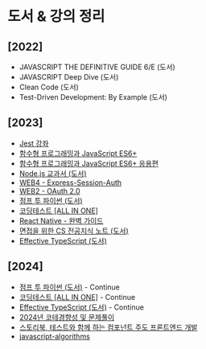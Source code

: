 # 도서 & 강의 정리

## [2022]

- JAVASCRIPT THE DEFINITIVE GUIDE 6/E (도서)
- JAVASCRIPT Deep Dive (도서)
- Clean Code (도서)
- Test-Driven Development: By Example (도서)

## [2023]

- [Jest 강좌](Jest%20강좌)
- [함수형 프로그래밍과 JavaScript ES6+](함수형%20프로그래밍과%20JavaScript%20ES6+/README.md)
- [함수형 프로그래밍과 JavaScript ES6+ 응용편](함수형%20프로그래밍과%20JavaScript%20ES6+%20응용편/README.md)
- [Node.js 교과서 (도서)](Node.js%20교과서/README.md)
- [WEB4 - Express-Session-Auth]()
- [WEB2 - OAuth 2.0](WEB2%20%2D%20OAuth%202.0)
- [점프 투 파이썬 (도서)](점프%20투%20파이썬/README.md)
- [코딩테스트 [ALL IN ONE]](코딩테스트%20[ALL%20IN%20ONE]/README.md)
- [React Native - 완벽 가이드](React%20Native%20%2D%20완벽%20가이드/README.md)
- [면접을 위한 CS 전공지식 노트 (도서)](면접을%20위한%20CS%20전공지식%20노트/README.md)
- [Effective TypeScript (도서)](Effective%20TypeScript/README.md)

## [2024]

- [점프 투 파이썬 (도서)](점프%20투%20파이썬/README.md) - Continue
- [코딩테스트 [ALL IN ONE]](코딩테스트%20[ALL%20IN%20ONE]/README.md) - Continue
- [Effective TypeScript (도서)](Effective%20TypeScript/README.md) - Continue
- [2024년 코테경향성 및 문제풀이](2024년%20코테경향성%20및%20문제풀이/README.md)
- [스토리북, 테스트와 함께 하는 컴포넌트 주도 프론트엔드 개발](스토리북,%20테스트와%20함께%20하는%20컴포넌트%20주도%20프론트엔드%20개발/README.md)
- [javascript-algorithms](javascript%2Dalgorithms.README.md)